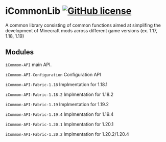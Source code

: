 # iCommonLib [![GitHub license](https://img.shields.io/github/license/IsaiahMC/iCommonLib)](https://github.com/IsaiahMC/iCommonLib/blob/master/LICENSE)

A common library consisting of common functions aimed at simplifing the development of Minecraft mods across different game versions (ex. 1.17, 1.18, 1.19)

## Modules
`iCommon-API` main API.

`iCommon-API-Configuration` Configuration API

`iCommon-API-Fabric-1.18` Implmentation for 1.18.1

`iCommon-API-Fabric-1.18.2` Implmentation for 1.18.2

`iCommon-API-Fabric-1.19` Implmentation for 1.19.2

`iCommon-API-Fabric-1.19.4` Implmentation for 1.19.4

`iCommon-API-Fabric-1.20.1` Implmentation for 1.20.1

`iCommon-API-Fabric-1.20.2` Implmentation for 1.20.2/1.20.4